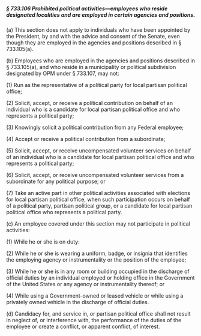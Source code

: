 ##### § 733.106 Prohibited political activities—employees who reside designated localities and are employed in certain agencies and positions. #####

(a) This section does not apply to individuals who have been appointed by the President, by and with the advice and consent of the Senate, even though they are employed in the agencies and positions described in § 733.105(a).

(b) Employees who are employed in the agencies and positions described in § 733.105(a), and who reside in a municipality or political subdivision designated by OPM under § 733.107, may not:

(1) Run as the representative of a political party for local partisan political office;

(2) Solicit, accept, or receive a political contribution on behalf of an individual who is a candidate for local partisan political office and who represents a political party;

(3) Knowingly solicit a political contribution from any Federal employee;

(4) Accept or receive a political contribution from a subordinate;

(5) Solicit, accept, or receive uncompensated volunteer services on behalf of an individual who is a candidate for local partisan political office and who represents a political party;

(6) Solicit, accept, or receive uncompensated volunteer services from a subordinate for any political purpose; or

(7) Take an active part in other political activities associated with elections for local partisan political office, when such participation occurs on behalf of a political party, partisan political group, or a candidate for local partisan political office who represents a political party.

(c) An employee covered under this section may not participate in political activities:

(1) While he or she is on duty:

(2) While he or she is wearing a uniform, badge, or insignia that identifies the employing agency or instrumentality or the position of the employee;

(3) While he or she is in any room or building occupied in the discharge of official duties by an individual employed or holding office in the Government of the United States or any agency or instrumentality thereof; or

(4) While using a Government-owned or leased vehicle or while using a privately owned vehicle in the discharge of official duties.

(d) Candidacy for, and service in, or partisan political office shall not result in neglect of, or interference with, the performance of the duties of the employee or create a conflict, or apparent conflict, of interest.